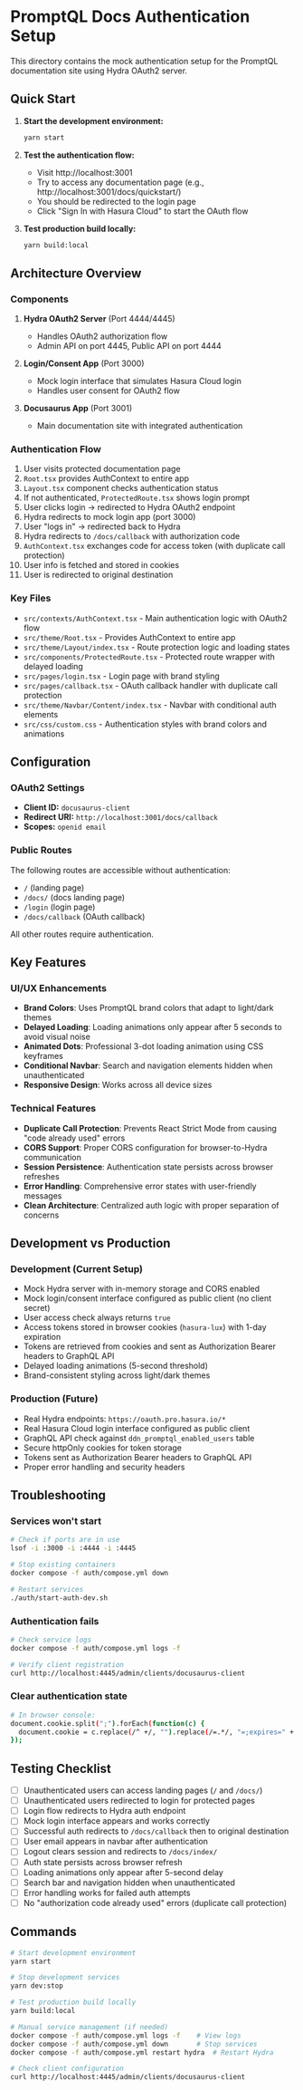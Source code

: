 # PromptQL Docs Authentication Setup

This directory contains the mock authentication setup for the PromptQL documentation site using Hydra OAuth2 server.

## Quick Start

1. **Start the development environment:**
   ```bash
   yarn start
   ```

2. **Test the authentication flow:**
   - Visit http://localhost:3001
   - Try to access any documentation page (e.g., http://localhost:3001/docs/quickstart/)
   - You should be redirected to the login page
   - Click "Sign In with Hasura Cloud" to start the OAuth flow

3. **Test production build locally:**
   ```bash
   yarn build:local
   ```

## Architecture Overview

### Components

1. **Hydra OAuth2 Server** (Port 4444/4445)
   - Handles OAuth2 authorization flow
   - Admin API on port 4445, Public API on port 4444

2. **Login/Consent App** (Port 3000)
   - Mock login interface that simulates Hasura Cloud login
   - Handles user consent for OAuth2 flow

3. **Docusaurus App** (Port 3001)
   - Main documentation site with integrated authentication

### Authentication Flow

1. User visits protected documentation page
2. `Root.tsx` provides AuthContext to entire app
3. `Layout.tsx` component checks authentication status
4. If not authenticated, `ProtectedRoute.tsx` shows login prompt
5. User clicks login → redirected to Hydra OAuth2 endpoint
6. Hydra redirects to mock login app (port 3000)
7. User "logs in" → redirected back to Hydra
8. Hydra redirects to `/docs/callback` with authorization code
9. `AuthContext.tsx` exchanges code for access token (with duplicate call protection)
10. User info is fetched and stored in cookies
11. User is redirected to original destination

### Key Files

- `src/contexts/AuthContext.tsx` - Main authentication logic with OAuth2 flow
- `src/theme/Root.tsx` - Provides AuthContext to entire app
- `src/theme/Layout/index.tsx` - Route protection logic and loading states
- `src/components/ProtectedRoute.tsx` - Protected route wrapper with delayed loading
- `src/pages/login.tsx` - Login page with brand styling
- `src/pages/callback.tsx` - OAuth callback handler with duplicate call protection
- `src/theme/Navbar/Content/index.tsx` - Navbar with conditional auth elements
- `src/css/custom.css` - Authentication styles with brand colors and animations

## Configuration

### OAuth2 Settings
- **Client ID:** `docusaurus-client`
- **Redirect URI:** `http://localhost:3001/docs/callback`
- **Scopes:** `openid email`

### Public Routes
The following routes are accessible without authentication:
- `/` (landing page)
- `/docs/` (docs landing page)
- `/login` (login page)
- `/docs/callback` (OAuth callback)

All other routes require authentication.

## Key Features

### UI/UX Enhancements
- **Brand Colors**: Uses PromptQL brand colors that adapt to light/dark themes
- **Delayed Loading**: Loading animations only appear after 5 seconds to avoid visual noise
- **Animated Dots**: Professional 3-dot loading animation using CSS keyframes
- **Conditional Navbar**: Search and navigation elements hidden when unauthenticated
- **Responsive Design**: Works across all device sizes

### Technical Features
- **Duplicate Call Protection**: Prevents React Strict Mode from causing "code already used" errors
- **CORS Support**: Proper CORS configuration for browser-to-Hydra communication
- **Session Persistence**: Authentication state persists across browser refreshes
- **Error Handling**: Comprehensive error states with user-friendly messages
- **Clean Architecture**: Centralized auth logic with proper separation of concerns

## Development vs Production

### Development (Current Setup)
- Mock Hydra server with in-memory storage and CORS enabled
- Mock login/consent interface configured as public client (no client secret)
- User access check always returns `true`
- Access tokens stored in browser cookies (`hasura-lux`) with 1-day expiration
- Tokens are retrieved from cookies and sent as Authorization Bearer headers to GraphQL API
- Delayed loading animations (5-second threshold)
- Brand-consistent styling across light/dark themes

### Production (Future)
- Real Hydra endpoints: `https://oauth.pro.hasura.io/*`
- Real Hasura Cloud login interface configured as public client
- GraphQL API check against `ddn_promptql_enabled_users` table
- Secure httpOnly cookies for token storage
- Tokens sent as Authorization Bearer headers to GraphQL API
- Proper error handling and security headers

## Troubleshooting

### Services won't start
```bash
# Check if ports are in use
lsof -i :3000 -i :4444 -i :4445

# Stop existing containers
docker compose -f auth/compose.yml down

# Restart services
./auth/start-auth-dev.sh
```

### Authentication fails
```bash
# Check service logs
docker compose -f auth/compose.yml logs -f

# Verify client registration
curl http://localhost:4445/admin/clients/docusaurus-client
```

### Clear authentication state
```bash
# In browser console:
document.cookie.split(";").forEach(function(c) { 
  document.cookie = c.replace(/^ +/, "").replace(/=.*/, "=;expires=" + new Date().toUTCString() + ";path=/"); 
});
```

## Testing Checklist

- [ ] Unauthenticated users can access landing pages (`/` and `/docs/`)
- [ ] Unauthenticated users redirected to login for protected pages
- [ ] Login flow redirects to Hydra auth endpoint
- [ ] Mock login interface appears and works correctly
- [ ] Successful auth redirects to `/docs/callback` then to original destination
- [ ] User email appears in navbar after authentication
- [ ] Logout clears session and redirects to `/docs/index/`
- [ ] Auth state persists across browser refresh
- [ ] Loading animations only appear after 5-second delay
- [ ] Search bar and navigation hidden when unauthenticated
- [ ] Error handling works for failed auth attempts
- [ ] No "authorization code already used" errors (duplicate call protection)

## Commands

```bash
# Start development environment
yarn start

# Stop development services
yarn dev:stop

# Test production build locally
yarn build:local

# Manual service management (if needed)
docker compose -f auth/compose.yml logs -f    # View logs
docker compose -f auth/compose.yml down       # Stop services
docker compose -f auth/compose.yml restart hydra  # Restart Hydra

# Check client configuration
curl http://localhost:4445/admin/clients/docusaurus-client
```
